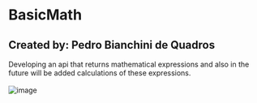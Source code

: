 # BasicMath

## Created by: Pedro Bianchini de Quadros
Developing an api that returns mathematical expressions and also in the future will be added calculations of these expressions.
<br>
<br>
![image](https://user-images.githubusercontent.com/65463695/180815207-e7c2d4a8-8997-4516-bc9b-669eaa209d39.png)
